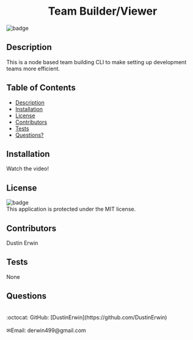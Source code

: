 
<h1 align="center">Team Builder/Viewer</h1>

![badge](https://img.shields.io/badge/license-MIT-blue)<br />

## Description
This is a node based team building CLI to make setting up development teams more efficient.

## Table of Contents
- [Description](#description)
- [Installation](#installation)
- [License](#license)
- [Contributors](#contributors)
- [Tests](#tests)
- [Questions?](#questions)

## Installation
 Watch the video!

## License
![badge](https://img.shields.io/badge/license-MIT-blue)
<br />
This application is protected under the MIT license.

## Contributors
Dustin Erwin

## Tests
None

## Questions
<br />
:octocat: GitHub: [DustinErwin](https://github.com/DustinErwin)<br />
<br />
✉Email: derwin499@gmail.com
    